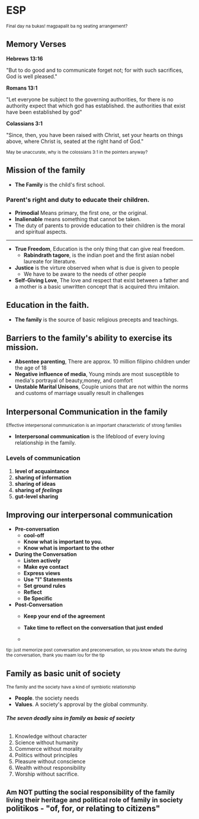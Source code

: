# ESP
<sub>Final day na bukas! magpapalit ba ng seating arrangement?</sub>

## Memory Verses

**Hebrews 13:16**

"But to do good and to communicate forget not; for with such sacrifices, God is well pleased."

**Romans 13:1**

"Let everyone be subject to the governing authorities, for there is no authority expect that which god has established. the authorities that exist have been established by god"

**Colassians 3:1**

"Since, then, you have been raised with Christ, set your hearts on things above, where Christ is, seated at the right hand of God."

<sub>May be unaccurate, why is the colossians 3:1 in the pointers anyway?</sub>

## Mission of the family

- **The Family** is the child's first school.

### Parent's right and duty to educate their children.

- **Primodial** Means primary, the first one, or the original.
- **Inalienable** means something that cannot be taken.
- The duty of parents to provide education to their children is the moral and spiritual aspects.

---

- **True Freedom**, Education is the only thing that can give real freedom.
  - **Rabindrath tagore**, is the indian poet and the first asian nobel laureate for literature.
- **Justice** is the virture observed when what is due is given to people
  - We have to be aware to the needs of other people
- **Self-Giving Love**, The love and respect that exist between a father and a mother is a basic unwritten concept that is acquired thru imitaion.

## Education in the faith.
- **The family** is the source of basic religious precepts and teachings.
## Barriers to the family's ability to exercise its mission.
- **Absentee parenting**, There are approx. 10 million filipino children under the age of 18
- **Negative influence of media**, Young minds are most susceptible to media's portrayal of beauty,money, and comfort
- **Unstable Marital Unisons**, Couple unions that are not within the norms and customs of marriage usually result in challenges
## Interpersonal Communication in the family
<sub>Effective interpersonal communication is an important characteristic of strong families</sub>

- **Interpersonal communication** is the lifeblood of every loving relationship in the family.
### Levels of communication

1. **level of acquaintance**
2. **sharing of information**
3. **sharing of ideas**
4. **sharing of *feelings*** 
5. **gut-level sharing**

## Improving our interpersonal communication

- **Pre-conversation**
  - **cool-off**
  - **Know what is important to you.**
  - **Know what is important to the other**
- **During the Conversation**
  - **Listen actively**
  - **Make eye contact**
  - **Express views**
  - **Use "I" Statements**
  - **Set ground rules**
  - **Reflect**
  - **Be Specific**
- **Post-Conversation**
  - **Keep your end of the agreement**
  - **Take time to reflect on the conversation that just ended**
 
  - 
<sub>tip: just memorize post conversation and preconversation, so you know whats the during the conversation, thank you maam lou for the tip</sub>
## Family as basic unit of society
<sub>The family and the society have a kind of symbiotic relationship</ship>

- **People**. the society needs
- **Values**. A society's approval by the global community.

###### **The seven deadly sins in family as basic of society**
1. Knowledge without character
2. Science without humanity
3. Commerce without morality
4. Politics without principles
5. Pleasure without conscience
6. Wealth without responsibility
7. Worship without sacrifice.

<sub>Am NOT putting the social responsibility of the family living their heritage and political role of family in society</sub>
politikos - "of, for, or relating to citizens"
---
